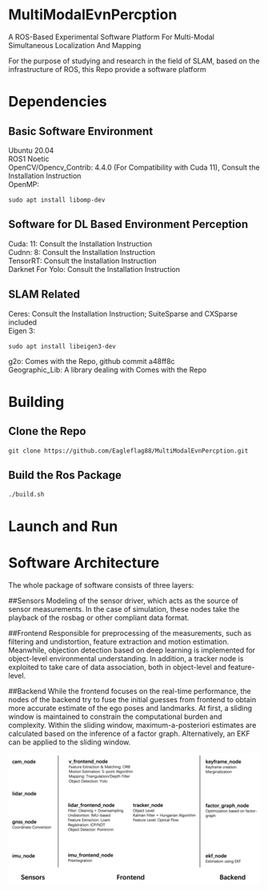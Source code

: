 # MultiModalEvnPercption

A ROS-Based Experimental Software Platform For Multi-Modal Simultaneous Localization And Mapping

For the purpose of studying and research in the field of SLAM, based on the infrastructure of ROS, this Repo provide a software platform 

# Dependencies

## Basic Software Environment
Ubuntu 20.04 \
ROS1 Noetic\
OpenCV/Opencv_Contrib: 4.4.0 (For Compatibility with Cuda 11), Consult the Installation Instruction\
OpenMP:
```
sudo apt install libomp-dev    
```

## Software for DL Based Environment Perception
Cuda: 11: Consult the Installation Instruction\
Cudnn: 8: Consult the Installation Instruction\
TensorRT: Consult the Installation Instruction\
Darknet For Yolo: Consult the Installation Instruction

## SLAM Related
Ceres: Consult the Installation Instruction; SuiteSparse and CXSparse included \
Eigen 3:
```
sudo apt install libeigen3-dev
```
g2o: Comes with the Repo, github commit a48ff8c\
Geographic_Lib: A library dealing with Comes with the Repo

# Building

## Clone the Repo
```
git clone https://github.com/Eagleflag88/MultiModalEvnPercption.git
```
## Build the Ros Package
```
./build.sh
```
# Launch and Run

# Software Architecture

The whole package of software consists of three layers:

##Sensors
Modeling of the sensor driver, which acts as the source of sensor measurements. In the case of simulation, these nodes take the playback of the rosbag or other compliant data format.

##Frontend
Responsible for preprocessing of the measurements, such as filtering and undistortion, feature extraction and motion estimation. Meanwhile, objection detection based on deep learning is implemented for object-level environmental understanding. In addition, a tracker node is exploited to take care of data association, both in object-level and feature-level.

##Backend 
While the frontend focuses on the real-time performance, the nodes of the backend try to fuse the initial guesses from frontend to obtain more accurate estimate of the ego poses and landmarks. At first, a sliding window is maintained to constrain the computational burden and complexity. Within the sliding window, maximum-a-posteriori estimates are calculated based on the inference of a factor graph. Alternatively, an EKF can be applied to the sliding window.


![Software Architecture](https://github.com/Eagleflag88/MultiModalEvnPercption/blob/main/SoftwareArch.jpg)



